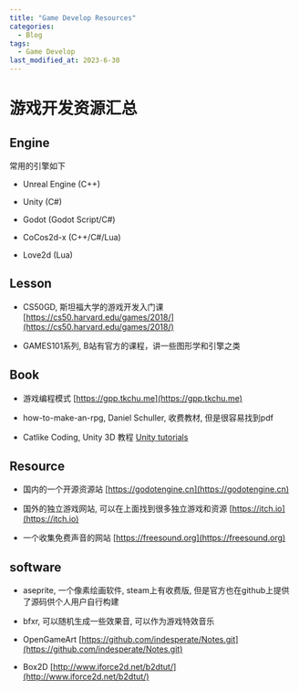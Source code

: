 ```yaml
---
title: "Game Develop Resources"
categories:
  - Blog
tags:
  - Game Develop
last_modified_at: 2023-6-30
---
```


# 游戏开发资源汇总

## Engine

常用的引擎如下

- Unreal Engine (C++)

- Unity (C#)

- Godot (Godot Script/C#)

- CoCos2d-x (C++/C#/Lua)

- Love2d (Lua)

## Lesson

- CS50GD, 斯坦福大学的游戏开发入门课 [https://cs50.harvard.edu/games/2018/](https://cs50.harvard.edu/games/2018/)

- GAMES101系列, B站有官方的课程，讲一些图形学和引擎之类

## Book

- 游戏编程模式 [https://gpp.tkchu.me](https://gpp.tkchu.me)

- how-to-make-an-rpg, Daniel Schuller, 收费教材, 但是很容易找到pdf

- Catlike Coding, Unity 3D 教程 [Unity tutorials](https://catlikecoding.com/)

## Resource

- 国内的一个开源资源站 [https://godotengine.cn](https://godotengine.cn)

- 国外的独立游戏网站, 可以在上面找到很多独立游戏和资源 [https://itch.io](https://itch.io)

- 一个收集免费声音的网站 [https://freesound.org](https://freesound.org)

## software

- aseprite, 一个像素绘画软件, steam上有收费版, 但是官方也在github上提供了源码供个人用户自行构建

- bfxr, 可以随机生成一些效果音, 可以作为游戏特效音乐

- OpenGameArt [https://github.com/indesperate/Notes.git](https://github.com/indesperate/Notes.git)

- Box2D [http://www.iforce2d.net/b2dtut/](http://www.iforce2d.net/b2dtut/)
